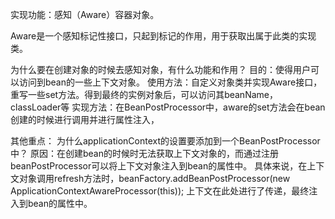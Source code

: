 实现功能：感知（Aware）容器对象。

Aware是一个感知标记性接口，只起到标记的作用，用于获取出属于此类的实现类。

为什么要在创建对象的时候去感知对象，有什么功能和作用？
目的：使得用户可以访问到bean的一些上下文对象。
使用方法：自定义对象类并实现Aware接口，重写一些set方法。得到最终的实例对象后，可以访问其beanName，classLoader等
实现方法：在BeanPostProcessor中，aware的set方法会在bean创建的时候进行调用并进行属性注入，

其他重点：
为什么applicationContext的设置要添加到一个BeanPostProcessor中？
原因：在创建bean的时候时无法获取上下文对象的，而通过注册beanPostProcessor可以将上下文对象注入到bean的属性中。
具体来说，在上下文对象调用refresh方法时，beanFactory.addBeanPostProcessor(new ApplicationContextAwareProcessor(this));
上下文在此处进行了传递，最终注入到bean的属性中。






